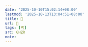 ```yaml
---
date: '2025-10-10T15:02:14+08:00'
lastmod: '2025-10-13T13:04:51+08:00'
title: 󰔠
url: 󰔠
tags: [丐]
src: GHZR
note:
---
```

